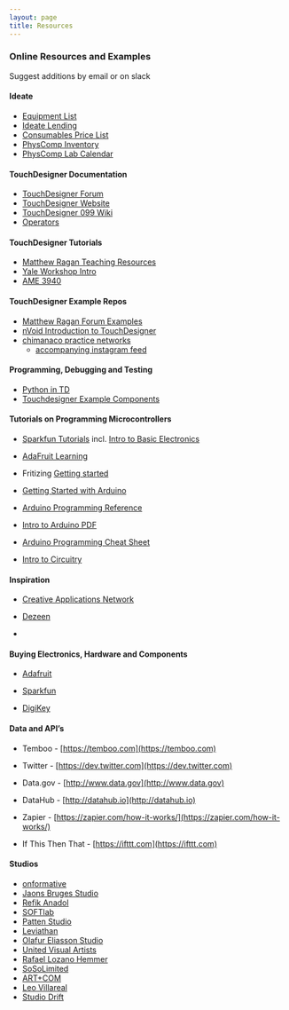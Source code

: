 ```yaml
---
layout: page
title: Resources
---
```


### Online Resources and Examples

Suggest additions by email or on slack

#### Ideate

- [Equipment List](https://resources.ideate.cmu.edu/equipment/)
- [Ideate Lending](https://resources.ideate.cmu.edu/lending/)
- [Consumables Price List](https://resources.ideate.cmu.edu/lending/price-list/)
- [PhysComp Inventory](https://resources.ideate.cmu.edu/spaces/physical-computing/inventory/)
- [PhysComp Lab Calendar](https://resources.ideate.cmu.edu/reservations/week.php?year=2019&month=8&day=27&area=6)

#### TouchDesigner Documentation

- [TouchDesigner Forum](https://www.derivative.ca/Forum/)
- [TouchDesigner Website](https://www.derivative.ca/)
- [TouchDesigner 099 Wiki](https://docs.derivative.ca/Main_Page)
- [Operators](https://docs.derivative.ca/Operator)

#### TouchDesigner Tutorials

- [Matthew Ragan Teaching Resources](https://matthewragan.com/teaching-resources/touchdesigner/)
- [Yale Workshop Intro](https://matthewragan.com/touchdesigner-workshop-yale-2017/)
- [AME 3940](https://matthewragan.com/teaching-resources/touchdesigner/ame-394-compositional-and-computational-principles-for-media-arts/)

#### TouchDesigner Example Repos

- [Matthew Ragan Forum Examples](https://github.com/raganmd/td_fb_forum_examples)
- [nVoid Introduction to TouchDesigner](https://github.com/nVoid/Introduction-to-touchdesigner)
- [chimanaco practice networks](https://github.com/chimanaco/touchdesigner-practice)
  - [accompanying instagram feed](https://www.instagram.com/chimanaco/)

#### Programming, Debugging and Testing

- [Python in TD](http://www.derivative.ca/wiki088/index.php?title=Introduction_to_Python_Tutorial#Importing_Modules)
- [Touchdesigner Example Components](http://www.derivative.ca/Forum/viewforum.php?f=22)

#### Tutorials on Programming Microcontrollers

- [Sparkfun Tutorials](https://learn.sparkfun.com/tutorials) incl. [Intro to Basic Electronics](https://learn.sparkfun.com/resources/3)

- [AdaFruit Learning](https://learn.adafruit.com)

- Fritizing [Getting started](http://fritzing.org/learning/)

- [Getting Started with Arduino](http://arduino.cc/en/Guide/HomePage)

- [Arduino Programming Reference](http://arduino.cc/en/Reference/HomePage)

- [Intro to Arduino PDF](https://cdn.sparkfun.com/assets/3/9/d/9/e/Intro_to_Arduino_-_v30_1.pdf)

- [Arduino Programming Cheat Sheet](https://cdn.sparkfun.com/assets/f/4/9/2/2/Arduino_Cheat_Sheet-11-12-13.pdf)

- [Intro to Circuitry](https://www.speedwaymotors.com/Info/All-About-Electronic-Circuits-for-Kids)

#### Inspiration

- [Creative Applications Network](http://www.creativeapplications.net/)

- [Dezeen](https://www.dezeen.com/)

-

#### Buying Electronics, Hardware and Components

- [Adafruit](https://www.adafruit.com)

- [Sparkfun](https://www.sparkfun.com)

- [DigiKey](http://www.digikey.com/)

#### Data and API’s

- Temboo - [https://temboo.com](https://temboo.com)

- Twitter - [https://dev.twitter.com](https://dev.twitter.com)

- Data.gov - [http://www.data.gov](http://www.data.gov)

- DataHub - [http://datahub.io](http://datahub.io)

- Zapier - [https://zapier.com/how-it-works/](https://zapier.com/how-it-works/)

- If This Then That - [https://ifttt.com](https://ifttt.com)

#### Studios

- [onformative](https://onformative.com/work)
- [Jaons Bruges Studio](http://www.jasonbruges.com/art/)
- [Refik Anadol](http://refikanadol.com/)
- [SOFTlab](https://softlabnyc.com/)
- [Patten Studio](http://www.pattenstudio.com/)
- [Leviathan](http://www.lvthn.com/work/)
- [Olafur Eliasson Studio](http://olafureliasson.net/)
- [United Visual Artists](https://uva.co.uk/)
- [Rafael Lozano Hemmer](http://www.lozano-hemmer.com/)
- [SoSoLimited](https://www.sosolimited.com/)
- [ART+COM](https://artcom.de/)
- [Leo Villareal](http://villareal.net/)
- [Studio Drift](http://www.studiodrift.com/)

